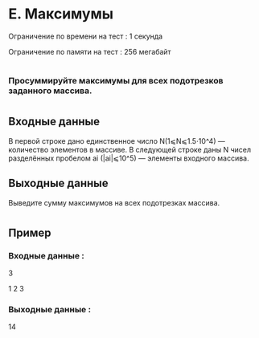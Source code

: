 # E. Максимумы
Ограничение по времени на тест : 1 секунда

Ограничение по памяти на тест : 256 мегабайт

#

### Просуммируйте максимумы для всех подотрезков заданного массива.

#

## Входные данные
В первой строке дано единственное число N(1⩽N⩽1.5⋅10^4) — количество элементов в массиве. В следующей строке даны N чисел разделённых пробелом ai (|ai|⩽10^5) — элементы входного массива.

## Выходные данные
Выведите сумму максимумов на всех подотрезках массива.

#

## Пример

### Входные данные :
3

1 2 3
### Выходные данные :
14